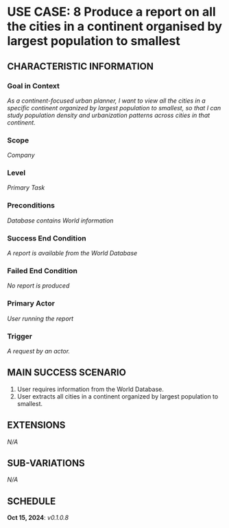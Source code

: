# USE CASE: 8 Produce a report on all the cities in a continent organised by largest population to smallest

## CHARACTERISTIC INFORMATION

### Goal in Context

*As a continent-focused urban planner, I want to view all the cities in a specific continent organized by largest population to smallest, so that I can study population density and urbanization patterns across cities in that continent.*

### Scope

*Company*

### Level

*Primary Task*

### Preconditions

*Database contains World information*

### Success End Condition

*A report is available from the World Database*

### Failed End Condition

*No report is produced*

### Primary Actor

*User running the report*

### Trigger

*A request by an actor.*

## MAIN SUCCESS SCENARIO

1. User requires information from the World Database.
2. User extracts all cities in a continent organized by largest population to smallest.

## EXTENSIONS

*N/A*

## SUB-VARIATIONS

*N/A*

## SCHEDULE

**Oct 15, 2024**: *v0.1.0.8*